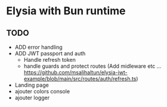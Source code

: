 # Elysia with Bun runtime

## TODO

- ADD error handling
- ADD JWT passport and auth
  - Handle refresh token
  - handle guards and protect routes (Add midleware etc ... https://github.com/msalihaltun/elysia-jwt-example/blob/main/src/routes/auth/refresh.ts)
- Landing page
- ajouter colors console
- ajouter logger
